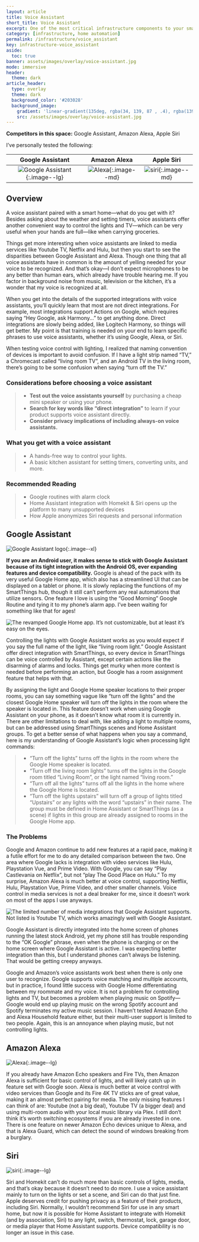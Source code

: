 ```yaml
---
layout: article
title: Voice Assistant
short_title: Voice Assistant
excerpt: One of the most critical infrastructure components to your smart home.
category: [infrastructure, home automation]
permalink: /infrastructure/voice_assistant
key: infrastructure-voice_assistant
aside:
  toc: true
banner: assets/images/overlay/voice-assistant.jpg
mode: immersive
header:
  theme: dark
article_header:
  type: overlay
  theme: dark
  background_color: '#203028'
  background_image:
    gradient: 'linear-gradient(135deg, rgba(34, 139, 87 , .4), rgba(139, 34, 139, .4))'
    src: /assets/images/overlay/voice-assistant.jpg
---
```


<!--more-->

**Competitors in this space:** Google Assistant, Amazon Alexa, Apple Siri 

I’ve personally tested the following:

| Google Assistant| Amazon Alexa | Apple Siri | 
|:-------:|:--------:|:---------:|
| ![Google Assistant](\assets\images\logo\google-assistant.jpg){:.image--lg} | ![Alexa](\assets\images\logo\alexa.png){:.image--md} | ![siri](\assets\images\logo\siri.jpg){:.image--md} |



## Overview
A voice assistant paired with a smart home—what do you get with it?  Besides asking about the weather and setting timers, voice assistants offer another convenient way to control the lights and TV—which can be very useful when your hands are full—like when carrying groceries. 

Things get more interesting when voice assistants are linked to media services like Youtube TV, Netflix and Hulu, but then you start to see the disparities between Google Assistant and Alexa. Though one thing that all voice assistants have in common is the amount of yelling needed for your voice to be recognized. And that’s okay—I don’t expect microphones to be any better than human ears, which already have trouble hearing me. If you factor in background noise from music, television or the kitchen, it’s a wonder that my voice is recognized at all. 

When you get into the details of the supported integrations with voice assistants, you’ll quickly learn that most are not direct integrations. For example, most integrations support Actions on Google, which requires saying “Hey Google, ask Harmony…” to get anything done. Direct integrations are slowly being added, like Logitech Harmony, so things will get better. My point is that training is needed on your end to learn specific phrases to use voice assistants, whether it’s using Google, Alexa, or Siri.

When testing voice control with lighting, I realized that naming convention of devices is important to avoid confusion. If I have a light strip named “TV,” a Chromecast called “living room TV”, and an Android TV in the living room, there’s going to be some confusion when saying “turn off the TV.” 

### Considerations before choosing a voice assistant
> - **Test out the voice assistants yourself** by purchasing a cheap mini speaker or using your phone. 
> - **Search for key words like “direct integration”** to learn if your product supports voice assistant directly.
> - **Consider privacy implications of including always-on voice assistants.**

### What you get with a voice assistant
> - A hands-free way to control your lights.
> - A basic kitchen assistant for setting timers, converting units, and more.

### Recommended Reading

> - Google routines with alarm clock
> - Home Assistant integration with Homekit & Siri opens up the platform to many unsupported devices
> - How Apple anonymizes Siri requests and personal information

## Google Assistant
![Google Assistant logo](\assets\images\logo\google-assistant.jpg){:.image--xl}


**If you are an Android user, it makes sense to stick with Google Assistant because of its tight integration with the Android OS, ever expanding features and device compatibility.**  Google is ahead of the pack with its very useful Google Home app, which also has a streamlined UI that can be displayed on a tablet or phone. It is slowly replacing the functions of my SmartThings hub, though it still can’t perform any real automations that utilize sensors. One feature I love is using the “Good Morning” Google Routine and tying it to my phone’s alarm app. I’ve been waiting for something like that for ages!

![The revamped Google Home app. It’s not customizable, but at least it’s easy on the eyes.](\assets\images\other\google_home_app.png)


Controlling the lights with Google Assistant works as you would expect if you say the full name of the light, like “living room light.” Google Assistant offer direct integration with SmartThings, so every device in SmartThings can be voice controlled by Assistant, except certain actions like the disarming of alarms and locks. Things get murky when more context is needed before performing an action, but Google has a room assignment feature that helps with that. 

By assigning the light and Google Home speaker locations to their proper rooms, you can say something vague like “turn off the lights” and the closest Google Home speaker will turn off the lights in the room where the speaker is located in. This feature doesn’t work when using Google Assistant on your phone, as it doesn’t know what room it is currently in. There are other limitations to deal with, like adding a light to multiple rooms, but can be addressed using SmartThings scenes and Home Assistant groups. To get a better sense of what happens when you say a command, here is my understanding of Google Assistant’s logic when processing light commands:


> - “Turn off the lights” turns off the lights in the room where the Google Home speaker is located.
> - “Turn off the living room lights” turns off the lights in the Google room titled “Living Room”, or the light named “living room.”
> - “Turn off all the lights” turns off all the lights in the home where the Google Home is located.
> - “Turn off the lights upstairs” will turn off a group of lights titled “Upstairs” or any lights with the word “upstairs” in their name. The group must be defined in Home Assistant or SmartThings (as a scene) if lights in this group are already assigned to rooms in the Google Home app.

### The Problems
Google and Amazon continue to add new features at a rapid pace, making it a futile effort for me to do any detailed comparison between the two. One area where Google lacks is integration with video services like Hulu, Playstation Vue, and Prime Video. With Google, you can say “Play Castlevania on Netflix”, but not “play The Good Place on Hulu.” To my surprise, Amazon Alexa is much better at voice control, supporting Netflix, Hulu, Playstation Vue, Prime Video, and other smaller channels. Voice control in media services is not a deal breaker for me, since it doesn’t work on most of the apps I use anyways. 


![The limited number of media integrations that Google Assistant supports. Not listed is Youtube TV, which works amazingly well with Google Assistant.](\assets\images\other\google_home_media_integration.png)

Google Assistant is directly integrated into the home screen of phones running the latest stock Android, yet my phone still has trouble responding to the “OK Google” phrase, even when the phone is charging or on the home screen where Google Assistant is active. I was expecting better integration than this, but I understand phones can’t always be listening. That would be getting creepy anyways.

Google and Amazon’s voice assistants work best when there is only one user to recognize. Google supports voice matching and multiple accounts, but in practice, I found little success with Google Home differentiating between my roommate and my voice. It is not a problem for controlling lights and TV, but becomes a problem when playing music on Spotify—Google would end up playing music on the wrong Spotify account and Spotify terminates my active music session. I haven’t tested Amazon Echo and Alexa Household feature either, but their multi-user support is limited to two people. Again, this is an annoyance when playing music, but not controlling lights. 


## Amazon Alexa
![Alexa](\assets\images\logo\alexa.png){:.image--lg}


If you already have Amazon Echo speakers and Fire TVs, then Amazon Alexa is sufficient for basic control of lights, and will likely catch up in feature set with Google soon. Alexa is much better at voice control with video services than Google and its Fire 4K TV sticks are of great value, making it an almost perfect pairing for media.  The only missing features I can think of are: Youtube (not a big deal), Youtube TV (a bigger deal) and using multi-room audio with your local music library via Plex. I still don’t think it’s worth switching ecosystems if you are already invested in one. There is one feature on newer Amazon Echo devices unique to Alexa, and that is Alexa Guard, which can detect the sound of windows breaking from a burglary.

## Siri
![siri](\assets\images\logo\siri.jpg){:.image--lg}


Siri and Homekit can’t do much more than basic controls of lights, media, and that’s okay because it doesn’t need to do more. I use a voice assistant mainly to turn on the lights or set a scene, and Siri can do that just fine. Apple deserves credit for pushing privacy as a feature of their products, including Siri. Normally, I wouldn’t recommend Siri for use in any smart home, but now it is possible for Home Assistant to integrate with Homekit (and by association, Siri) to any light, switch, thermostat, lock, garage door, or media player that Home Assistant supports. Device compatibility is no longer an issue in this case.


